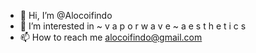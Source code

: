 - 👋 Hi, I’m @Alocoifindo
- 🌅 I’m interested in  ~ v a p o r w a v e   ~ a e s t h e t i c s
- 📫 How to reach me alocoifindo@gmail.com

<!---
Alocoifindo/Alocoifindo is a 🎑🌌 bio 🌌🎑 repository because its `README.md` (this file) appears on your GitHub profile.
You can click the Preview link to take a look at your changes.
--->
